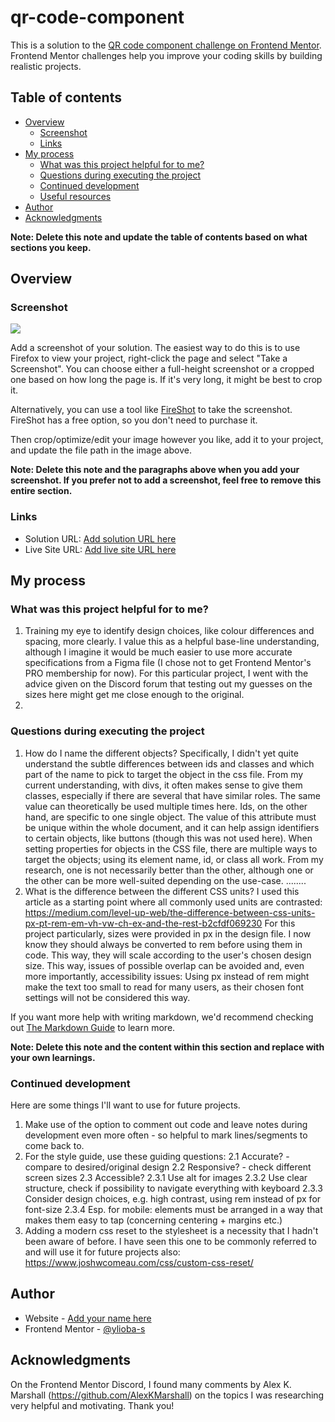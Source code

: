 # qr-code-component

This is a solution to the [QR code component challenge on Frontend Mentor](https://www.frontendmentor.io/challenges/qr-code-component-iux_sIO_H). Frontend Mentor challenges help you improve your coding skills by building realistic projects. 

## Table of contents

- [Overview](#overview)
  - [Screenshot](#screenshot)
  - [Links](#links)
- [My process](#my-process)
  - [What was this project helpful for to me?](#what-was-this-project-helpful-for-to-me?)
  - [Questions during executing the project](#questions-during-executing-this-project)
  - [Continued development](#continued-development)
  - [Useful resources](#useful-resources)
- [Author](#author)
- [Acknowledgments](#acknowledgments)

**Note: Delete this note and update the table of contents based on what sections you keep.**

## Overview

### Screenshot

![](./screenshot.jpg)

Add a screenshot of your solution. The easiest way to do this is to use Firefox to view your project, right-click the page and select "Take a Screenshot". You can choose either a full-height screenshot or a cropped one based on how long the page is. If it's very long, it might be best to crop it.

Alternatively, you can use a tool like [FireShot](https://getfireshot.com/) to take the screenshot. FireShot has a free option, so you don't need to purchase it. 

Then crop/optimize/edit your image however you like, add it to your project, and update the file path in the image above.

**Note: Delete this note and the paragraphs above when you add your screenshot. If you prefer not to add a screenshot, feel free to remove this entire section.**

### Links

- Solution URL: [Add solution URL here](https://your-solution-url.com)
- Live Site URL: [Add live site URL here](https://your-live-site-url.com)

## My process

### What was this project helpful for to me?

 1. Training my eye to identify design choices, like colour differences and spacing, more clearly. I value this as a helpful base-line understanding, although I imagine it would be much easier to use more accurate
      specifications from a Figma file (I chose not to get Frontend Mentor's PRO membership for now). For this particular project, I went with the advice given on the Discord forum that testing out my guesses on the
      sizes here might get me close enough to the original.
  2.


### Questions during executing the project

1. How do I name the different objects?
      Specifically, I didn't yet quite understand the subtle differences between ids and classes and which part of the name to pick to target the object in the css file.
      From my current understanding, with divs, it often makes sense to give them classes, especially if there are several that have similar roles. The same value can theoretically be used multiple times here.
      Ids, on the other hand, are specific to one single object. The value of this attribute must be unique within the whole document, and it can help assign identifiers
      to certain objects, like buttons (though this was not used here).
      When setting properties for objects in the CSS file, there are multiple ways to target the objects; using its element name, id, or class all work. From my research,
      one is not necessarily better than the other, although one or the other can be more well-suited depending on the use-case. ........
  2. What is the difference between the different CSS units?
      I used this article as a starting point where all commonly used units are contrasted: https://medium.com/level-up-web/the-difference-between-css-units-px-pt-rem-em-vh-vw-ch-ex-and-the-rest-b2cfdf069230
      For this project particularly, sizes were provided in px in the design file. I now know they should always be converted to rem before using them in code.
      This way, they will scale according to the user's chosen design size. This way, issues of possible overlap can be avoided and, even more importantly, accessibility issues:
      Using px instead of rem might make the text too small to read for many users, as their chosen font settings will not be considered this way.


If you want more help with writing markdown, we'd recommend checking out [The Markdown Guide](https://www.markdownguide.org/) to learn more.

**Note: Delete this note and the content within this section and replace with your own learnings.**

### Continued development

Here are some things I'll want to use for future projects.
1. Make use of the option to comment out code and leave notes during development even more often - so helpful to mark lines/segments to come back to.
2. For the style guide, use these guiding questions:
  2.1 Accurate? - compare to desired/original design
  2.2 Responsive? - check different screen sizes
  2.3 Accessible?
    2.3.1 Use alt for images
    2.3.2 Use clear structure, check if possibility to navigate everything with keyboard
    2.3.3 Consider design choices, e.g. high contrast, using rem instead of px for font-size
    2.3.4 Esp. for mobile: elements must be arranged in a way that makes them easy to tap (concerning centering + margins etc.)
3. Adding a modern css reset to the stylesheet is a necessity that I hadn't been aware of before. I have seen this one to be commonly referred to and will use it for future projects also: https://www.joshwcomeau.com/css/custom-css-reset/


## Author

- Website - [Add your name here](https://www.your-site.com)
- Frontend Mentor - [@ylioba-s](https://www.frontendmentor.io/profile/lioba-s)


## Acknowledgments

On the Frontend Mentor Discord, I found many comments by Alex K. Marshall (https://github.com/AlexKMarshall) on the topics I was researching very helpful and motivating. Thank you!
